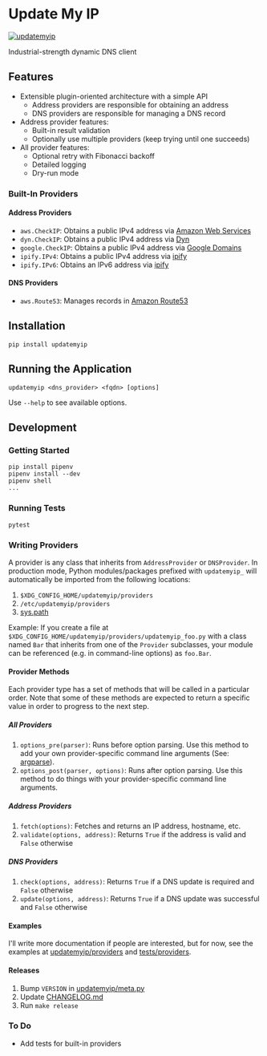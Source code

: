 # Update My IP

[![updatemyip](https://circleci.com/gh/mconigliaro/updatemyip.svg?style=svg)](https://circleci.com/gh/mconigliaro/updatemyip)

Industrial-strength dynamic DNS client

## Features

- Extensible plugin-oriented architecture with a simple API
    - Address providers are responsible for obtaining an address
    - DNS providers are responsible for managing a DNS record
- Address provider features:
    - Built-in result validation
    - Optionally use multiple providers (keep trying until one succeeds)
- All provider features:
    - Optional retry with Fibonacci backoff
    - Detailed logging
    - Dry-run mode

### Built-In Providers

#### Address Providers

- `aws.CheckIP`: Obtains a public IPv4 address via [Amazon Web Services](https://aws.amazon.com/)
- `dyn.CheckIP`: Obtains a public IPv4 address via [Dyn](https://dyn.com/)
- `google.CheckIP`: Obtains a public IPv4 address via [Google Domains](https://domains.google.com)
- `ipify.IPv4`: Obtains a public IPv4 address via [ipify](https://www.ipify.org/)
- `ipify.IPv6`: Obtains an IPv6 address via [ipify](https://www.ipify.org/)

#### DNS Providers

- `aws.Route53`: Manages records in [Amazon Route53](https://aws.amazon.com/route53/)

## Installation

    pip install updatemyip

## Running the Application

    updatemyip <dns_provider> <fqdn> [options]

Use `--help` to see available options.

## Development

### Getting Started

    pip install pipenv
    pipenv install --dev
    pipenv shell
    ...

### Running Tests

    pytest

### Writing Providers

A provider is any class that inherits from `AddressProvider` or `DNSProvider`. In production mode, Python modules/packages prefixed with `updatemyip_` will automatically be imported from the following locations:

1. `$XDG_CONFIG_HOME/updatemyip/providers`
1. `/etc/updatemyip/providers`
1. [sys.path](https://docs.python.org/3/library/sys.html#sys.path)

Example: If you create a file at `$XDG_CONFIG_HOME/updatemyip/providers/updatemyip_foo.py` with a class named `Bar` that inherits from one of the `Provider` subclasses, your module can be referenced (e.g. in command-line options) as `foo.Bar`.

#### Provider Methods

Each provider type has a set of methods that will be called in a particular order. Note that some of these methods are expected to return a specific value in order to progress to the next step.

##### All Providers

1. `options_pre(parser)`: Runs before option parsing. Use this method to add your own provider-specific command line arguments (See: [argparse](https://docs.python.org/3.6/library/argparse.html)).
1. `options_post(parser, options)`: Runs after option parsing. Use this method to do things with your provider-specific command line arguments.

##### Address Providers

1. `fetch(options)`: Fetches and returns an IP address, hostname, etc.
1. `validate(options, address)`: Returns `True` if the address is valid and `False` otherwise

##### DNS Providers

1. `check(options, address)`: Returns `True` if a DNS update is required and `False` otherwise
1. `update(options, address)`: Returns `True` if a DNS update was successful and `False` otherwise

#### Examples

I'll write more documentation if people are interested, but for now, see the examples at [updatemyip/providers](updatemyip/providers) and [tests/providers](tests/providers).

#### Releases

1. Bump `VERSION` in [updatemyip/meta.py](updatemyip/meta.py)
1. Update [CHANGELOG.md](CHANGELOG.md)
1. Run `make release`

### To Do

- Add tests for built-in providers
